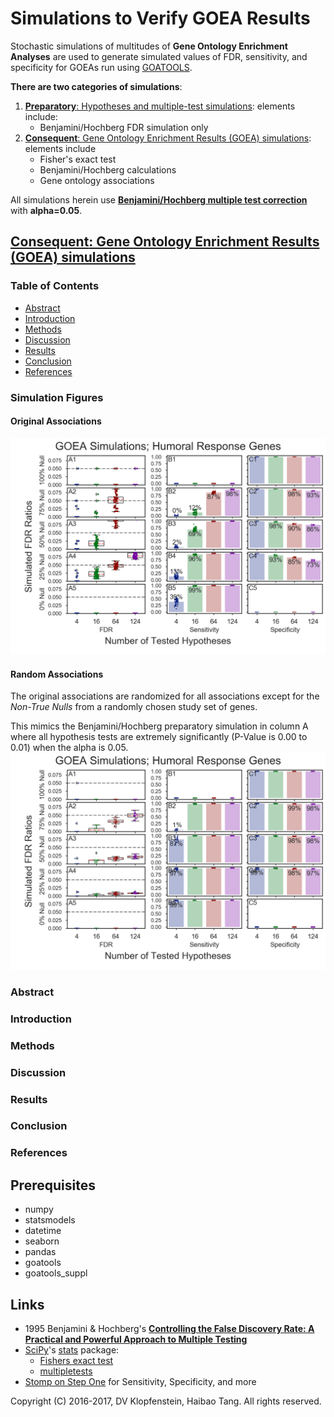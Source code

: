 # Simulations to Verify GOEA Results
Stochastic simulations of multitudes of **Gene Ontology Enrichment Analyses**
are used to generate simulated values of FDR, sensitivity, and specificity
for GOEAs run using [GOATOOLS](https://github.com/tanghaibao/goatools).

**There are two categories of simulations**:
  1. [**Preparatory**: Hypotheses and multiple-test simulations](doc/md/README_prep1.md): elements include:    
       * Benjamini/Hochberg FDR simulation only
  2. [**Consequent**: Gene Ontology Enrichment Results (GOEA) simulations](
     #consequent-gene-ontology-enrichment-results-goea-simulations): elements include    
       * Fisher's exact test    
       * Benjamini/Hochberg calculations    
       * Gene ontology associations    

All simulations herein use [**Benjamini/Hochberg multiple test correction**](
http://www.stat.purdue.edu/~doerge/BIOINFORM.D/FALL06/Benjamini%20and%20Y%20FDR.pdf)
with **alpha=0.05**.


## [**Consequent**: Gene Ontology Enrichment Results (GOEA) simulations]()

### Table of Contents
  * [Abstract](#abstract)
  * [Introduction](#introduction)
  * [Methods](#methods)
  * [Discussion](#discussion)
  * [Results](#results)
  * [Conclusion](#conclusion)
  * [References](#references)   

### Simulation Figures

#### Original Associations
![figure](doc/logs/fig_goea_100to000_004to124_N00050_00020_humoral_rsp.png)

#### Random Associations
The original associations are randomized for all associations except for 
the _Non-True Nulls_ from a randomly chosen study set of genes.    

This mimics the Benjamini/Hochberg preparatory simulation in column A
where all hypothesis tests are extremely significantly (P-Value is 0.00 to 0.01)
when the alpha is 0.05.
![figure](doc/logs/fig_goea_rnd_100to000_004to124_N00020_00020_humoral_rsp.png)

### Abstract
### Introduction
### Methods
### Discussion
### Results
### Conclusion
### References

## Prerequisites

  * numpy
  * statsmodels
  * datetime
  * seaborn
  * pandas
  * goatools
  * goatools_suppl

## Links

  * 1995 Benjamini & Hochberg's [**Controlling the False Discovery Rate: A Practical and Powerful Approach to Multiple Testing**](
    http://www.stat.purdue.edu/~doerge/BIOINFORM.D/FALL06/Benjamini%20and%20Y%20FDR.pdf)
  * [SciPy](https://docs.scipy.org/doc/scipy/reference/)'s
    [stats](https://docs.scipy.org/doc/scipy/reference/tutorial/stats.html) package:    
    * [Fishers exact test](https://docs.scipy.org/doc/scipy/reference/generated/scipy.stats.fisher_exact.htm)
    * [multipletests](http://www.statsmodels.org/stable/generated/statsmodels.sandbox.stats.multicomp.multipletests.html)
  * [Stomp on Step One](http://www.stomponstep1.com/) for Sensitivity, Specificity, and more    


Copyright (C) 2016-2017, DV Klopfenstein, Haibao Tang. All rights reserved.
